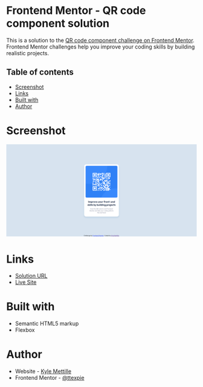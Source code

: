# Frontend Mentor - QR code component solution

This is a solution to the [QR code component challenge on Frontend Mentor](https://www.frontendmentor.io/challenges/qr-code-component-iux_sIO_H). Frontend Mentor challenges help you improve your coding skills by building realistic projects. 

## Table of contents

- [Screenshot](#screenshot)
- [Links](#links)
- [Built with](#built-with)
- [Author](#author)

# Screenshot

![Screenshot](/screenshoot.png)

# Links

- [Solution URL](https://github.com/ttexpie/qr-code-component-main)
- [Live Site](https://ttexpie.github.io/qr-code-component-main/)

# Built with

- Semantic HTML5 markup
- Flexbox

# Author

- Website - [Kyle Mettille](https://ttexpie.github.io)
- Frontend Mentor - [@ttexpie](https://www.frontendmentor.io/profile/ttexpie)
